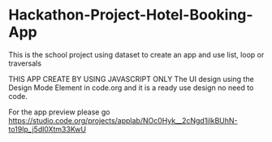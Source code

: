 # Hackathon-Project-Hotel-Booking-App
This is the school project using dataset to create an app and use list, loop or traversals

THIS APP CREATE BY USING JAVASCRIPT ONLY The UI design using the Design Mode Element in code.org and it is a ready use design no need to code.

For the app preview please go
https://studio.code.org/projects/applab/NOc0Hyk__2cNgd1iIkBUhN-to19lp_j5dl0Xtm33KwU
